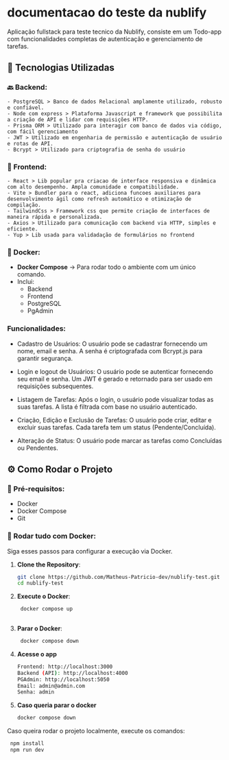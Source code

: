 # documentacao do teste da nublify


Aplicação fullstack para teste tecnico da Nublify, consiste em um Todo-app com funcionalidades completas de autenticação e gerenciamento de tarefas.


## 🚀 Tecnologias Utilizadas

### 🔙 Backend:
    - PostgreSQL > Banco de dados Relacional amplamente utilizado, robusto e confiável.
    - Node com express > Plataforma Javascript e framework que possibilita a criação de API e lidar com requisições HTTP.
    - Prisma ORM > Utilizado para interagir com banco de dados via código, com fácil gerenciamento
    - JWT > Utilizado em engenharia de permissão e autenticação de usuário e rotas de API.
    - Bcrypt > Utilizado para criptografia de senha do usuário

### 🎨 Frontend:
    - React > Lib popular pra criacao de interface responsiva e dinâmica com alto desempenho. Ampla comunidade e compatibilidade.
    - Vite > Bundler para o react, adiciona funcoes auxiliares para desenvolvimento ágil como refresh automático e otimização de compilação.
    - TailwindCss > Framework css que permite criação de interfaces de maneira rápida e personalizada.
    - Axios > Utilizado para comunicação com backend via HTTP, simples e eficiente.
    - Yup > Lib usada para validadação de formulários no frontend


### 🐳 Docker:
- **Docker Compose** → Para rodar todo o ambiente com um único comando.
- Inclui:
  - Backend
  - Frontend
  - PostgreSQL
  - PgAdmin


### Funcionalidades:
- Cadastro de Usuários: O usuário pode se cadastrar fornecendo um nome, email e senha. A senha é criptografada com Bcrypt.js para garantir segurança.

- Login e logout de Usuários: O usuário pode se autenticar fornecendo seu email e senha. Um JWT é gerado e retornado para ser usado em requisições subsequentes.

- Listagem de Tarefas: Após o login, o usuário pode visualizar todas as suas tarefas. A lista é filtrada com base no usuário autenticado.

- Criação, Edição e Exclusão de Tarefas: O usuário pode criar, editar e excluir suas tarefas. Cada tarefa tem um status (Pendente/Concluída).

- Alteração de Status: O usuário pode marcar as tarefas como Concluídas ou Pendentes.

## ⚙️ Como Rodar o Projeto

### 📁 Pré-requisitos:
- Docker
- Docker Compose
- Git

### 🐳 Rodar tudo com Docker:

Siga esses passos para configurar a execução via Docker.

1. **Clone the Repository**:
   ```bash
   git clone https://github.com/Matheus-Patricio-dev/nublify-test.git
   cd nublify-test

2. **Execute o Docker**:
   ```bash
    docker compose up
    
3. **Parar o Docker**:
   ```bash
    docker compose down

4. **Acesse o app**
    ```bash
    Frontend: http://localhost:3000
    Backend (API): http://localhost:4000
    PGAdmin: http://localhost:5050
    Email: admin@admin.com
    Senha: admin

5. **Caso queria parar o docker**
    ```bash
    docker compose down

Caso queira rodar o projeto localmente, execute os comandos: 
   ```bash
    npm install 
    npm run dev


